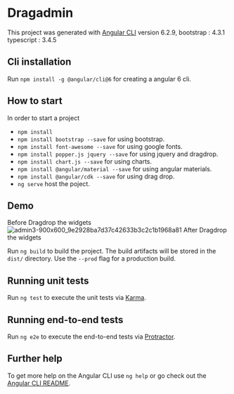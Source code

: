 # Dragadmin

This project was generated with [Angular CLI](https://github.com/angular/angular-cli) version 6.2.9,
bootstrap : 4.3.1
typescript : 3.4.5

## Cli installation

Run `npm install -g @angular/cli@6` for creating a angular 6 cli.

## How to start 

In order to start a project
* `npm install`
* `npm install bootstrap --save` for using bootstrap.
* `npm install font-awesome --save` for using google fonts.
* `npm install popper.js jquery --save` for using jquery and dragdrop.
* `npm install chart.js --save` for using charts.
* `npm install @angular/material --save` for using angular materials.
* `npm install @angular/cdk --save` for using drag drop.
* `ng serve` host the poject.

## Demo
Before Dragdrop the widgets 
![admin3-900x600_9e2928ba7d37c42633b3c2c1b1968a81](https://user-images.githubusercontent.com/51225963/61626065-c77f5600-ac6b-11e9-9b01-e14c35d57790.png)
After Dragdrop the widgets

Run `ng build` to build the project. The build artifacts will be stored in the `dist/` directory. Use the `--prod` flag for a production build.

## Running unit tests

Run `ng test` to execute the unit tests via [Karma](https://karma-runner.github.io).

## Running end-to-end tests

Run `ng e2e` to execute the end-to-end tests via [Protractor](http://www.protractortest.org/).

## Further help

To get more help on the Angular CLI use `ng help` or go check out the [Angular CLI README](https://github.com/angular/angular-cli/blob/master/README.md).

